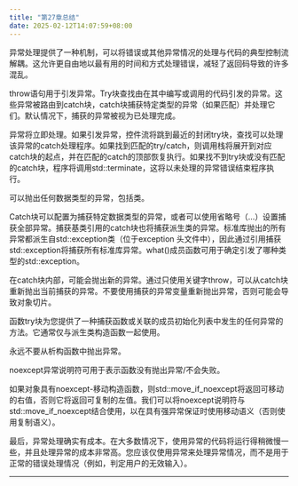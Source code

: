 ```yaml
---
title: "第27章总结"
date: 2025-02-12T14:07:59+08:00
---
```


异常处理提供了一种机制，可以将错误或其他异常情况的处理与代码的典型控制流解耦。这允许更自由地以最有用的时间和方式处理错误，减轻了返回码导致的许多混乱。

throw语句用于引发异常。Try块查找由在其中编写或调用的代码引发的异常。这些异常被路由到catch块，catch块捕获特定类型的异常（如果匹配）并处理它们。默认情况下，捕获的异常被视为已处理完成。

异常将立即处理。如果引发异常，控件流将跳到最近的封闭try块，查找可以处理该异常的catch处理程序。如果找到匹配的try/catch，则调用栈将展开到对应catch块的起点，并在匹配的catch的顶部恢复执行。如果找不到try块或没有匹配的catch块，程序将调用std::terminate，这将以未处理的异常错误结束程序执行。

可以抛出任何数据类型的异常，包括类。

Catch块可以配置为捕获特定数据类型的异常，或者可以使用省略号（…）设置捕获全部异常。捕获基类引用的catch块也将捕获派生类的异常。标准库抛出的所有异常都派生自std::exception类（位于exception 头文件中），因此通过引用捕获std::exception将捕获所有标准库异常。what()成员函数可用于确定引发了哪种类型的std::exception。

在catch块内部，可能会抛出新的异常。通过只使用关键字throw，可以从catch块重新抛出当前捕获的异常。不要使用捕获的异常变量重新抛出异常，否则可能会导致对象切片。

函数try块为您提供了一种捕获函数或关联的成员初始化列表中发生的任何异常的方法。它通常仅与派生类构造函数一起使用。

永远不要从析构函数中抛出异常。

noexcept异常说明符可用于表示函数没有抛出异常/不会失败。

如果对象具有noexcept-移动构造函数，则std::move_if_noexcept将返回可移动的右值，否则它将返回可复制的左值。我们可以将noexcept说明符与std::move_if_noexcept结合使用，以在具有强异常保证时使用移动语义（否则使用复制语义）。

最后，异常处理确实有成本。在大多数情况下，使用异常的代码将运行得稍微慢一些，并且处理异常的成本非常高。您应该仅使用异常来处理异常情况，而不是用于正常的错误处理情况（例如，判定用户的无效输入）。

***
